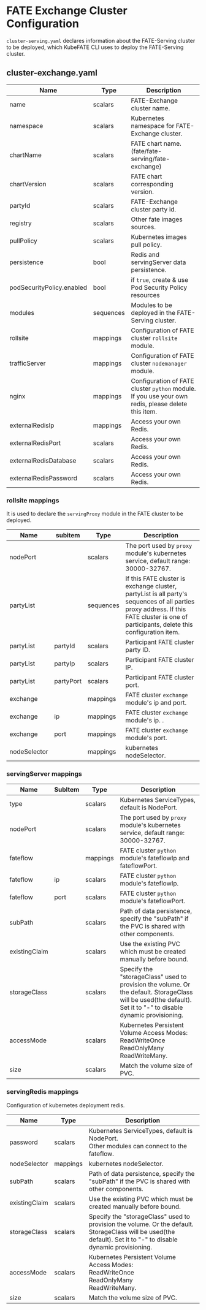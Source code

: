 # FATE Exchange Cluster Configuration
`cluster-serving.yaml` declares information about the FATE-Serving cluster to be deployed, which KubeFATE CLI uses to deploy the FATE-Serving cluster.

## cluster-exchange.yaml
| Name                      | Type      | Description                                                                                             |
|---------------------------|-----------|---------------------------------------------------------------------------------------------------------|
| name                      | scalars   | FATE-Exchange cluster name.                                                                             |
| namespace                 | scalars   | Kubernetes namespace for FATE-Exchange cluster.                                                         |
| chartName                 | scalars   | FATE chart name. (fate/fate-serving/fate-exchange)                                                      |
| chartVersion              | scalars   | FATE chart corresponding version.                                                                       |
| partyId                   | scalars   | FATE-Exchange cluster party id.                                                                         |
| registry                  | scalars   | Other fate images sources.                                                                              |
| pullPolicy                | scalars   | Kubernetes images pull policy.                                                                          |
| persistence               | bool      | Redis and servingServer data persistence.                                                               |
| podSecurityPolicy.enabled | bool      | if `true`, create & use Pod Security Policy resources                                                   |
| modules                   | sequences | Modules to be deployed in the FATE-Serving cluster.                                                     |
| rollsite                  | mappings  | Configuration of FATE cluster `rollsite` module.                                                        |
| trafficServer             | mappings  | Configuration of FATE cluster `nodemanager` module.                                                     |
| nginx                     | mappings  | Configuration of FATE cluster `python` module.<br />If you use your own redis, please delete this item. |
| externalRedisIp           | mappings  | Access your own Redis.                                                                                  |
| externalRedisPort         | scalars   | Access your own Redis.                                                                                  |
| externalRedisDatabase     | scalars   | Access your own Redis.                                                                                  |
| externalRedisPassword     | scalars   | Access your own Redis.                                                                                  |

### rollsite mappings
It is used to declare the `servingProxy` module in the FATE cluster to be deployed.

| Name         | subitem   | Type      | Description                                                                                                                                                                             |
|--------------|-----------|-----------|-----------------------------------------------------------------------------------------------------------------------------------------------------------------------------------------|
| nodePort     |           | scalars   | The port used by `proxy` module's kubernetes service, default range: 30000-32767.                                                                                                       |
| partyList    |           | sequences | If this FATE cluster is exchange cluster, partyList is all party's sequences of all parties proxy address. If this FATE cluster is one of participants, delete this configuration item. |
| partyList    | partyId   | scalars   | Participant FATE cluster party ID.                                                                                                                                                      |
| partyList    | partyIp   | scalars   | Participant FATE cluster IP.                                                                                                                                                            |
| partyList    | partyPort | scalars   | Participant FATE cluster port.                                                                                                                                                          |
| exchange     |           | mappings  | FATE cluster `exchange` module's ip and port.                                                                                                                                           |
| exchange     | ip        | mappings  | FATE cluster `exchange` module's ip. .                                                                                                                                                  |
| exchange     | port      | mappings  | FATE cluster `exchange` module's port.                                                                                                                                                  |
| nodeSelector |           | mappings  | kubernetes nodeSelector.                                                                                                                                                                |

### servingServer mappings

| Name          | SubItem | Type     | Description                                                                                                                                                     |
|---------------|---------|----------|-----------------------------------------------------------------------------------------------------------------------------------------------------------------|
| type          |         | scalars  | Kubernetes ServiceTypes, default is NodePort.                                                                                                                   |
| nodePort      |         | scalars  | The port used by `proxy` module's kubernetes service, default range: 30000-32767.                                                                               |
| fateflow      |         | mappings | FATE cluster `python` module's fateflowIp and fateflowPort.                                                                                                     |
| fateflow      | ip      | scalars  | FATE cluster `python` module's fateflowIp.                                                                                                                      |
| fateflow      | port    | scalars  | FATE cluster `python` module's fateflowPort.                                                                                                                    |
| subPath       |         | scalars  | Path of data persistence, specify the "subPath" if the PVC is shared with other components.                                                                     |
| existingClaim |         | scalars  | Use the existing PVC which must be created manually before bound.                                                                                               |
| storageClass  |         | scalars  | Specify the "storageClass" used to provision the volume. Or the default. StorageClass will be used(the default). Set it to "-" to disable dynamic provisioning. |
| accessMode    |         | scalars  | Kubernetes Persistent Volume Access Modes: <br />ReadWriteOnce<br />ReadOnlyMany <br />ReadWriteMany.                                                           |
| size          |         | scalars  | Match the volume size of PVC.                                                                                                                                   |

### servingRedis mappings

Configuration of kubernetes deployment redis.

| Name          | Type     | Description                                                                                                                                                     |
|---------------|----------|-----------------------------------------------------------------------------------------------------------------------------------------------------------------|
| password      | scalars  | Kubernetes ServiceTypes, default is NodePort.<br />Other modules can connect to the fateflow.                                                                   |
| nodeSelector  | mappings | kubernetes nodeSelector.                                                                                                                                        |
| subPath       | scalars  | Path of data persistence, specify the "subPath" if the PVC is shared with other components.                                                                     |
| existingClaim | scalars  | Use the existing PVC which must be created manually before bound.                                                                                               |
| storageClass  | scalars  | Specify the "storageClass" used to provision the volume. Or the default. StorageClass will be used(the default). Set it to "-" to disable dynamic provisioning. |
| accessMode    | scalars  | Kubernetes Persistent Volume Access Modes: <br />ReadWriteOnce<br />ReadOnlyMany <br />ReadWriteMany.                                                           |
| size          | scalars  | Match the volume size of PVC.                                                                                                                                   |
